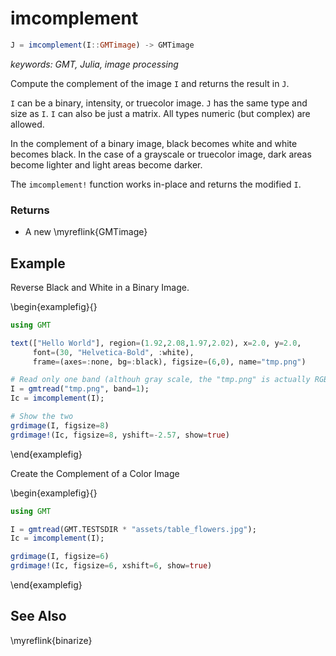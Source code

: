 # imcomplement

```julia
J = imcomplement(I::GMTimage) -> GMTimage
```

*keywords: GMT, Julia, image processing*

Compute the complement of the image `I` and returns the result in `J`.

`I` can be a binary, intensity, or truecolor image. `J` has the same type and size as `I`. `I` can
also be just a matrix. All types numeric (but complex) are allowed.

In the complement of a binary image, black becomes white and white becomes black. In the case of a
grayscale or truecolor image, dark areas become lighter and light areas become darker.

The ``imcomplement!`` function works in-place and returns the modified ``I``.

### Returns
- A new \myreflink{GMTimage}

Example
-------

Reverse Black and White in a Binary Image.

\begin{examplefig}{}
```julia
using GMT

text(["Hello World"], region=(1.92,2.08,1.97,2.02), x=2.0, y=2.0,
     font=(30, "Helvetica-Bold", :white),
     frame=(axes=:none, bg=:black), figsize=(6,0), name="tmp.png")

# Read only one band (althouh gray scale, the "tmp.png" is actually RGB)
I = gmtread("tmp.png", band=1);
Ic = imcomplement(I);

# Show the two
grdimage(I, figsize=8)
grdimage!(Ic, figsize=8, yshift=-2.57, show=true)
```
\end{examplefig}

Create the Complement of a Color Image

\begin{examplefig}{}
```julia
using GMT

I = gmtread(GMT.TESTSDIR * "assets/table_flowers.jpg");
Ic = imcomplement(I);

grdimage(I, figsize=6)
grdimage!(Ic, figsize=6, xshift=6, show=true)
```
\end{examplefig}

See Also
--------

\myreflink{binarize}
